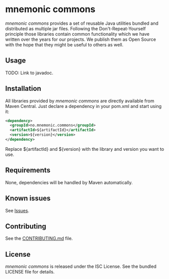 mnemonic commons
================

*mnemonic commons* provides a set of reusable Java utilities bundled and distributed as multiple jar files. Following the Don't-Repeat-Yourself principle those libraries contain common functionality which we have written over the years for our projects. We publish them as Open Source with the hope that they might be useful to others as well.

## Usage

TODO: Link to javadoc.

## Installation

All libraries provided by *mnemonic commons* are directly available from Maven Central. Just declare a dependency in your pom.xml and start using it:

```xml
<dependency>
  <groupId>no.mnemonic.commons</groupId>
  <artifactId>${artifactId}</artifactId>
  <version>${version}</version>
</dependency>
```

Replace ${artifactId} and ${version} with the library and version you want to use.

## Requirements

None, dependencies will be handled by Maven automatically.

## Known issues

See [Issues](https://github.com/mnemonic-no/commons/issues).

## Contributing

See the [CONTRIBUTING.md](CONTRIBUTING.md) file.

## License

*mnemonic commons* is released under the ISC License. See the bundled LICENSE file for details.